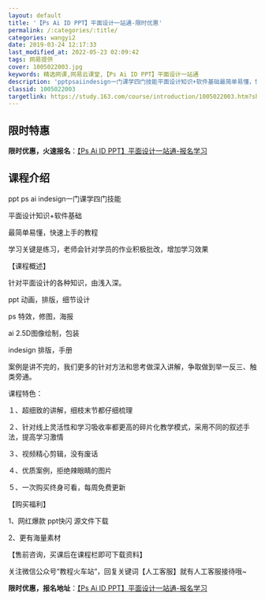 ```yaml
---
layout: default
title: '【Ps Ai ID PPT】平面设计一站通-限时优惠'
permalink: /:categories/:title/
categories: wangyi2
date: 2019-03-24 12:17:33
last_modified_at: 2022-05-23 02:09:42
tags: 网易提供
cover: 1005022003.jpg
keywords: 精选网课,网易云课堂,【Ps Ai ID PPT】平面设计一站通
description: 'pptpsaiindesign一门课学四门技能平面设计知识+软件基础最简单易懂，快速上手的教程学习关键是练习，老师会针对'
classid: 1005022003
targetlink: https://study.163.com/course/introduction/1005022003.htm?share=1&shareId=1025206652&utm_campaign=share&utm_medium=iphoneShare&utm_source=&utm_u=1025206652
---
```


## 限时特惠

**限时优惠，火速报名**：[【Ps Ai ID PPT】平面设计一站通-报名学习](https://study.163.com/course/introduction/1005022003.htm?share=1&shareId=1025206652&utm_campaign=share&utm_medium=iphoneShare&utm_source=&utm_u=1025206652)

## 课程介绍

ppt ps ai indesign一门课学四门技能

平面设计知识+软件基础

最简单易懂，快速上手的教程

学习关键是练习，老师会针对学员的作业积极批改，增加学习效果

【课程概述】

针对平面设计的各种知识，由浅入深。

ppt 动画，排版，细节设计

ps 特效，修图，海报

ai  2.5D图像绘制，包装

indesign 排版，手册

案例是讲不完的，我们更多的针对方法和思考做深入讲解，争取做到举一反三、触类旁通。



课程特色：

１、超细致的讲解，细枝末节都仔细梳理

２、针对线上灵活性和学习吸收率都更高的碎片化教学模式，采用不同的叙述手法，提高学习激情

３、视频精心剪辑，没有废话

４、优质案例，拒绝辣眼睛的图片

５、一次购买终身可看，每周免费更新



【购买福利】

1、网红爆款 ppt快闪 源文件下载

2、更有海量素材



【售前咨询，买课后在课程栏即可下载资料】

关注微信公众号“教程火车站“，回复关键词【人工客服】就有人工客服接待哦~

**限时优惠，报名地址**：[【Ps Ai ID PPT】平面设计一站通-报名学习](https://study.163.com/course/introduction/1005022003.htm?share=1&shareId=1025206652&utm_campaign=share&utm_medium=iphoneShare&utm_source=&utm_u=1025206652)

